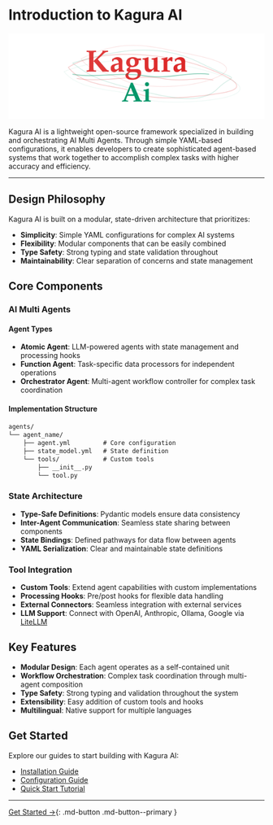 # Introduction to Kagura AI

![Kagura AI Logo](assets/kagura-logo.svg)

Kagura AI is a lightweight open-source framework specialized in building and orchestrating AI Multi Agents. Through simple YAML-based configurations, it enables developers to create sophisticated agent-based systems that work together to accomplish complex tasks with higher accuracy and efficiency.

---

## Design Philosophy

Kagura AI is built on a modular, state-driven architecture that prioritizes:
- **Simplicity**: Simple YAML configurations for complex AI systems
- **Flexibility**: Modular components that can be easily combined
- **Type Safety**: Strong typing and state validation throughout
- **Maintainability**: Clear separation of concerns and state management

## Core Components

### AI Multi Agents

#### Agent Types
- **Atomic Agent**: LLM-powered agents with state management and processing hooks
- **Function Agent**: Task-specific data processors for independent operations
- **Orchestrator Agent**: Multi-agent workflow controller for complex task coordination

#### Implementation Structure
```
agents/
└── agent_name/
    ├── agent.yml         # Core configuration
    ├── state_model.yml   # State definition
    └── tools/            # Custom tools
        ├── __init__.py
        └── tool.py
```

### State Architecture
- **Type-Safe Definitions**: Pydantic models ensure data consistency
- **Inter-Agent Communication**: Seamless state sharing between components
- **State Bindings**: Defined pathways for data flow between agents
- **YAML Serialization**: Clear and maintainable state definitions

### Tool Integration
- **Custom Tools**: Extend agent capabilities with custom implementations
- **Processing Hooks**: Pre/post hooks for flexible data handling
- **External Connectors**: Seamless integration with external services
- **LLM Support**: Connect with OpenAI, Anthropic, Ollama, Google via [LiteLLM](https://github.com/BerriAI/litellm)

## Key Features

- **Modular Design**: Each agent operates as a self-contained unit
- **Workflow Orchestration**: Complex task coordination through multi-agent composition
- **Type Safety**: Strong typing and validation throughout the system
- **Extensibility**: Easy addition of custom tools and hooks
- **Multilingual**: Native support for multiple languages

## Get Started

Explore our guides to start building with Kagura AI:

- [Installation Guide](en/installation.md)
- [Configuration Guide](en/configuration.md)
- [Quick Start Tutorial](en/quickstart.md)

---

[Get Started →](en/installation.md){: .md-button .md-button--primary }
